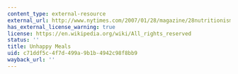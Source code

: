 ```yaml
---
content_type: external-resource
external_url: http://www.nytimes.com/2007/01/28/magazine/28nutritionism.t.html
has_external_license_warning: true
license: https://en.wikipedia.org/wiki/All_rights_reserved
status: ''
title: Unhappy Meals
uid: c71ddf5c-4f7d-499a-9b1b-4942c98f8bb9
wayback_url: ''
---
```

